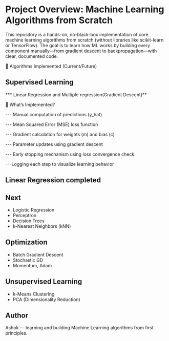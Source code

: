 
# Project Overview: Machine Learning Algorithms from Scratch

This repository is a hands-on, no-black-box implementation of core machine learning algorithms from scratch (without libraries like scikit-learn or TensorFlow). The goal is to learn how ML works by building every component manually—from gradient descent to backpropagation—with clear, documented code.

📌 Algorithms Implemented (Current/Future)

## **Supervised Learning**

*** Linear Regression and Multiple regression(Gradient Descent)**

📌 What’s Implemented?

--- Manual computation of predictions (y_hat)

--- Mean Squared Error (MSE) loss function

--- Gradient calculation for weights (m) and bias (c)

--- Parameter updates using gradient descent

--- Early stopping mechanism using loss convergence check

---Logging each step to visualize learning behavior

## Linear Regression completed

## Next

- Logistic Regression
- Perceptron
- Decision Trees
- k-Nearest Neighbors (kNN)

## **Optimization**

- Batch Gradient Descent
- Stochastic GD
- Momentum, Adam

## **Unsupervised Learning**

- k-Means Clustering
- PCA (Dimensionality Reduction)

## Author

Ashok — learning and building Machine Learning algorithms from first principles.
